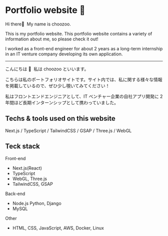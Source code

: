 # Portfolio website 🦄

Hi there👋  My name is choozoo.

This is my portfolio website. This portfolio website contains a variety of information about me, so please check it out!

I worked as a front-end engineer for about 2 years as a long-term internship in an IT venture company developing its own application.

---

こんにちは 👋  私は choozoo といいます。

こちらは私のポートフォリオサイトです。サイト内では、私に関する様々な情報を掲載しているので、ぜひ少し覗いてみてください！

私はフロントエンドエンジニアとして、IT ベンチャー企業の自社アプリ開発に 2 年間ほど長期インターンシップとして携わっていました。

## Techs & tools used on this website

Next.js / TypeScript / TailwindCSS / GSAP / Three.js / WebGL

## Teck stack

Front-end

- Next.js(React)
- TypeScript
- WebGL, Three.js
- TailwindCSS, GSAP

Back-end

- Node.js Python, Django
- MySQL

Other

- HTML, CSS, JavaScript, AWS, Docker, Linux
